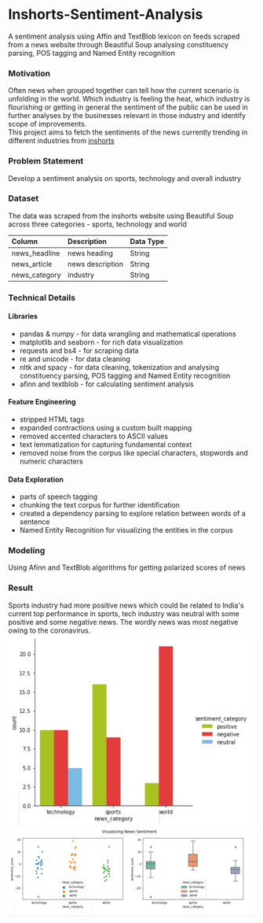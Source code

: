 # Inshorts-Sentiment-Analysis
 A sentiment analysis using Affin and TextBlob lexicon on feeds scraped from a news website through Beautiful Soup analysing constituency parsing, POS tagging and Named Entity recognition
 
 ### Motivation
 Often news when grouped together can tell how the current scenario is unfolding in the world. Which industry is feeling the heat, which industry is flourishing or getting in general the sentiment of the public can be used in further analyses by the businesses relevant in those industry and identify scope of improvements.<br>
 This project aims to fetch the sentiments of the news currently trending in different industries from [inshorts](https://www.inshorts.com/)
 
 ### Problem Statement
 Develop a sentiment analysis on sports, technology and overall industry
 
 ### Dataset
 The data was scraped from the inshorts website using Beautiful Soup across three categories - sports, technology and world
 
| Column            | Description         | Data Type |
|:---               |:---                 |:----------|
| news_headline     | news heading        | String   |
| news_article      | news description    | String   |
| news_category     | industry            | String   | 

### Technical Details

#### Libraries
* pandas & numpy - for data wrangling and mathematical operations
* matplotlib and seaborn - for rich data visualization
* requests and bs4 - for scraping data
* re and unicode - for data cleaning
* nltk and spacy - for data cleaning, tokenization and analysing constituency parsing, POS tagging and Named Entity recognition
* afinn and textblob - for calculating sentiment analysis

#### Feature Engineering
* stripped HTML tags
* expanded contractions using a custom built mapping
* removed accented characters to ASCII values
* text lemmatization for capturing fundamental context
* removed noise from the corpus like special characters, stopwords and numeric characters

#### Data Exploration
* parts of speech tagging
* chunking the text corpus for further identification
* created a dependency parsing to explore relation between words of a sentence
* Named Entity Recognition for visualizing the entities in the corpus

### Modeling
Using Afinn and TextBlob algorithms for getting polarized scores of news

### Result
Sports industry had more positive news which could be related to India's current top performance in sports, tech industry was neutral with some positive and some negative news. The wordly news was most negative owing to the coronavirus.
![sentiment-category](https://github.com/hubaditya/Inshorts-Sentiment-Analysis/blob/main/news%20sentiment%20category.png)
![sentiment](https://github.com/hubaditya/Inshorts-Sentiment-Analysis/blob/main/news%20sentiment.png)


